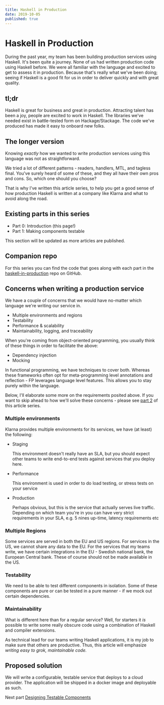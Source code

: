 ```yaml
---
title: Haskell in Production
date: 2019-10-05
published: true
---
```


# Haskell in Production
During the past year, my team has been building production services using
Haskell. It's been quite a journey. None of us had written production code
using Haskell before. We were all familiar with the language and excited to
get to assess it in production. Because that's really what we've been doing;
seeing if Haskell is a good fit for us in order to deliver quickly and with
great quality.

## tl;dr
Haskell is great for business and great in production. Attracting talent has been
a joy, people are excited to work in Haskell. The libraries we've needed exist
in battle-tested form on Hackage/Stackage. The code we've produced has made it
easy to onboard new folks.

## The longer version
Knowing *exactly* how we wanted to write production services using this
language was not as straightforward.

We tried a lot of different patterns - readers, handlers, MTL, and tagless
final. You've surely heard of some of these, and they all have their own pros
and cons. So, which one should you choose?

That is why I've written this article series, to help you get a good sense of
how production Haskell is written at a company like Klarna and what to avoid
along the road.

## Existing parts in this series

* Part 0: Introduction (this page!)
* Part 1: Making components testable
<!-- * Part 2: Testing your components -->
<!-- * Part 3: Deploying your application -->

This section will be updated as more articles are published.

## Companion repo
For this series you can find the code that goes along with each part in the
[haskell-in-production](https://github.com/felixmulder/haskell-in-production)
repo on GitHub.

## Concerns when writing a production service
We have a couple of concerns that we would have no-matter which language we're
writing our service in.

* Multiple environments and regions
* Testability
* Performance & scalability
* Maintainability, logging, and traceability

When you're coming from object-oriented programming, you usually think of these
things in order to facilitate the above:

* Dependency injection
* Mocking

In functional programming, we have techniques to cover both. Whereas these
frameworks often opt for meta-programming level annotations and reflection - FP
leverages language level features. This allows you to stay purely within the
language.

Below, I'll elaborate some more on the requirements posited above. If you want
to skip ahead to how we'll solve these concerns - please see [part
2](./2019/10/05-Haskell-in-Production.html) of this article series.

### Multiple environments
Klarna provides multiple environments for its services, we have (at least) the
following:

* Staging

  This environment doesn't really have an SLA, but you should expect other
  teams to write end-to-end tests against services that you deploy here.

* Performance

  This environment is used in order to do load testing, or stress tests on your
  service

* Production

  Perhaps obvious, but this is the service that actually serves live traffic.
  Depending on which team you're in you can have very strict requirements in
  your SLA, e.g. 5 nines up-time, latency requirements etc

### Multiple Regions
Some services are served in both the EU and US regions. For services in the US,
we cannot share any data to the EU. For the services that my teams write, we
have certain integrations in the EU - Swedish national bank, the European
Central bank. These of course should not be made available in the US.

### Testability
We need to be able to test different components in isolation. Some of these
components are pure or can be tested in a pure manner - if we mock out certain
dependencies.

### Maintainability
What is different here than for a regular service? Well, for starters it *is*
possible to write some really obscure code using a combination of Haskell and
compiler extensions.

As technical lead for our teams writing Haskell applications, it is my job to
make sure that others are productive. Thus, this article will emphasize
*writing easy to grok, maintainable code.*

## Proposed solution
We will write a configurable, testable service that deploys to a cloud
provider. The application will be shipped in a docker image and deployable
as such.

Next part [Designing Testable
Components](/writing/2019/10/05/Designing-testable-components.html)
